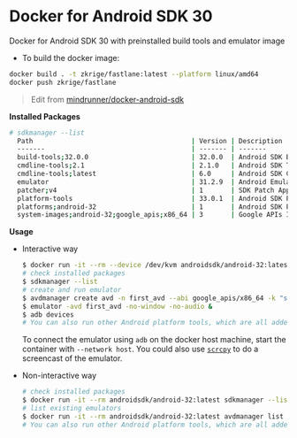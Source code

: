 # Docker for Android SDK 30

Docker for Android SDK 30 with preinstalled build tools and emulator image


  
- To build the docker image:

```bash
docker build . -t zkrige/fastlane:latest --platform linux/amd64
docker push zkrige/fastlane
```


> Edit from [mindrunner/docker-android-sdk](https://github.com/mindrunner/docker-android-sdk)

**Installed Packages**
```bash
# sdkmanager --list
  Path                                        | Version | Description                                | Location                                   
  -------                                     | ------- | -------                                    | -------                                    
  build-tools;32.0.0                          | 32.0.0  | Android SDK Build-Tools 32                 | build-tools/32.0.0                         
  cmdline-tools;2.1                           | 2.1.0   | Android SDK Tools 2.1                      | tools                                      
  cmdline-tools;latest                        | 6.0     | Android SDK Command-line Tools (latest)    | cmdline-tools/latest                       
  emulator                                    | 31.2.9  | Android Emulator                           | emulator                                   
  patcher;v4                                  | 1       | SDK Patch Applier v4                       | patcher/v4                                 
  platform-tools                              | 33.0.1  | Android SDK Platform-Tools                 | platform-tools                             
  platforms;android-32                        | 1       | Android SDK Platform 32                    | platforms/android-32                       
  system-images;android-32;google_apis;x86_64 | 3       | Google APIs Intel x86 Atom_64 System Image | system-images/android-32/google_apis/x86_64
```

**Usage**

- Interactive way
  ```bash
  $ docker run -it --rm --device /dev/kvm androidsdk/android-32:latest bash
  # check installed packages
  $ sdkmanager --list
  # create and run emulator
  $ avdmanager create avd -n first_avd --abi google_apis/x86_64 -k "system-images;android-32;google_apis;x86_64"
  $ emulator -avd first_avd -no-window -no-audio &
  $ adb devices
  # You can also run other Android platform tools, which are all added to the PATH environment variable
  ```

  To connect the emulator using `adb` on the docker host machine, start the container with `--network host`.
  You could also use [`scrcpy`](https://github.com/Genymobile/scrcpy) to do a screencast of the emulator.

- Non-interactive way
  ```bash
  # check installed packages
  $ docker run -it --rm androidsdk/android-32:latest sdkmanager --list
  # list existing emulators
  $ docker run -it --rm androidsdk/android-32:latest avdmanager list avd
  # You can also run other Android platform tools, which are all added to the PATH environment variable
  ```
  
